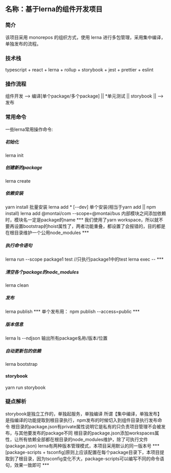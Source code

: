 ## 名称：基于lerna的组件开发项目

### 简介
   该项目采用 monorepos 的组织方式，使用 lerna 进行多包管理，采用集中编译，单独发布的流程。

### 技术栈
   typescript + react + lerna + rollup + storybook + jest + prettier + eslint

### 操作流程
   组件开发 --> 编译[单个package/多个package] || *单元测试 || storybook ||  --> 发布
 
### 常用命令
   一些lerna常用操作命令:
   ##### 初始化
   lerna init

   ##### 创建新的package
   lerna create

   ##### 依赖安装
   yarn install  批量安装
   lerna add * [--dev]  单个安装(相当于yarn add || npm install)
   lerna add @montai/com --scope=@montai/bus  内部模块之间添加依赖时，模块名一定是package的name
   *** 我们使用了yarn workspace，所以就不要再设置bootstrap的hoist属性了，两者功能重叠，都设置了会报错的，目的都是在根目录维护一个公用node_modules ***

   ##### 执行命令语句
   lerna run --scope package1 test  //只执行package1中的test
   lerna exec -- ***

   ##### 清空各个package的node_modules
   lerna clean

   ##### 发布
   lerna publish
   *** 单个发布用： npm publish --access=public ***

   ##### 版本信息
   lerna ls --ndjson 输出所有package名称/版本/位置

   ##### 自动更新包的依赖
   lerna bootstrap

   #### storybook
   yarn run storybook

### 疑点解析
   storybook是独立工作的，单独起服务，单独编译
   所谓【集中编译，单独发布】是指编译的功能提取到根目录执行，npm发布的时候切入到组件目录执行发布命令
   根目录的package.json有private属性说明它是私有的只负责项目管理不会被发布，与其他要发布的package不同
   根目录的package.json添加workspaces属性，让所有依赖全部都在根目录的node_modules维护，除了可执行文件(package.json)
   lerna有两种版本管理模式，本项目采用默认的同一版本号
   *** [package-scripts + tsconfig]原则上应该配置在每个package目录下，本项目提取到了根目录，因为tsconfig变化不大，package-scripts可以编写不同的命令语句，效果一致即可 ***
